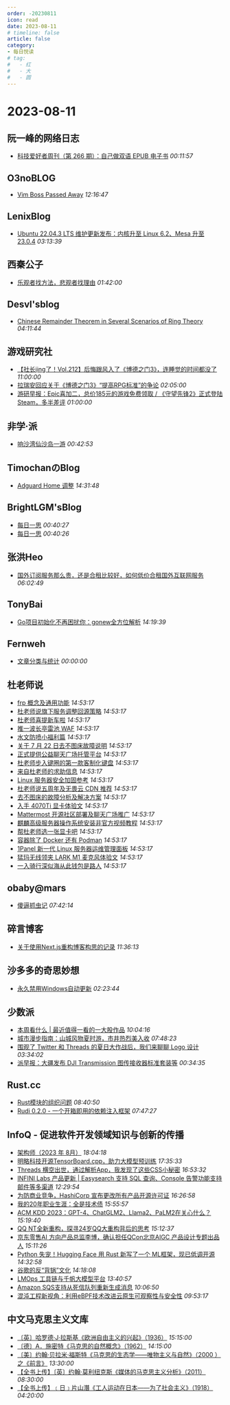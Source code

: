 ```yaml
---
order: -20230811
icon: read
date: 2023-08-11
# timeline: false
article: false
category:
- 每日悦读
# tag:
#   - 红
#   - 大
#   - 圆
---
```


# 2023-08-11 
## 阮一峰的网络日志<span></span>
* [科技爱好者周刊（第 266 期）：自己做双语 EPUB 电子书](http://www.ruanyifeng.com/blog/2023/08/weekly-issue-266.html) *00:11:57* 
## O3noBLOG<span></span>
* [Vim Boss Passed Away](https://blog.othree.net/log/2023/08/11/vim-boss-passed-away/) *12:16:47* 
## LenixBlog<span></span>
* [Ubuntu 22.04.3 LTS 维护更新发布：内核升至 Linux 6.2、Mesa 升至 23.0.4](https://blog.p2hp.com/archives/11260) *03:13:39* 
## 西秦公子<span></span>
* [乐观者找方法，悲观者找理由](https://www.ixiqin.com/2023/08/11/optimists-find-ways-pessimists-find-reasons/) *01:42:00* 
## Desvl'sblog<span></span>
* [Chinese Remainder Theorem in Several Scenarios of Ring Theory](https://desvl.xyz/2023/05/27/chinese-remainder-theorem-ring-theory/) *04:11:44* 
## 游戏研究社<span></span>
* [【社长jing了！Vol.212】后悔跟风入了《博德之门3》，连睡觉的时间都没了](https://www.yystv.cn/p/11059) *11:00:00* 
* [拉瑞安回应关于《博德之门3》“提高RPG标准”的争论](https://www.yystv.cn/p/11058) *02:05:00* 
* [游研早报：Epic喜加二，总价185元的游戏免费领取 / 《守望先锋2》正式登陆Steam，多半差评](https://www.yystv.cn/p/11057) *01:00:00* 
## 非学·派<span></span>
* [响沙湾仙沙岛一游](https://fxpai.com/xiangshawanxianshadaoyiyou/) *00:42:53* 
## TimochanのBlog<span></span>
* [Adguard Home 调整](https://www.timochan.cn/posts/any_pen/adguard_home_for_setting) *14:31:48* 
## BrightLGM'sBlog<span></span>
* [每日一思](http://brightliao.com/2023/08/08/daily-thoughts/) *00:40:27* 
* [每日一思](http://brightliao.com/2023/07/24/daily-thought/) *00:40:26* 
## 张洪Heo<span></span>
* [国外订阅服务那么贵，还是合租比较好，如何低价合租国外互联网服务](https://blog.zhheo.com/p/9318975e.html) *06:02:49* 
## TonyBai<span></span>
* [Go项目初始化不再困扰你：gonew全方位解析](https://tonybai.com/2023/08/11/introduction-to-the-gonew-tool/) *14:19:39* 
## Fernweh<span></span>
* [文章分类与统计](https://blog.wohin.me/post-categories/) *00:00:00* 
## 杜老师说<span></span>
* [frp 概念及通用功能](https://dusays.com/614/) *14:53:17* 
* [杜老师说旗下服务调整回源策略](https://dusays.com/613/) *14:53:17* 
* [杜老师喜提新车啦](https://dusays.com/612/) *14:53:17* 
* [推一波长亭雷池 WAF](https://dusays.com/611/) *14:53:17* 
* [水文防喷小福利篇](https://dusays.com/610/) *14:53:17* 
* [关于 7 月 22 日去不图床故障说明](https://dusays.com/609/) *14:53:17* 
* [正式提供公益聊天广场托管平台](https://dusays.com/608/) *14:53:17* 
* [杜老师步入键圈的第一款客制化键盘](https://dusays.com/607/) *14:53:17* 
* [来自杜老师的求助信息](https://dusays.com/606/) *14:53:17* 
* [Linux 服务器安全加固参考](https://dusays.com/605/) *14:53:17* 
* [杜老师说五周年及无畏云 CDN 推荐](https://dusays.com/604/) *14:53:17* 
* [去不图床的故障分析及解决方案](https://dusays.com/603/) *14:53:17* 
* [入手 4070Ti 显卡体验文](https://dusays.com/602/) *14:53:17* 
* [Mattermost 开源社区部署及聊天广场推广](https://dusays.com/601/) *14:53:17* 
* [麒麟高级服务器操作系统安装非官方视频教程](https://dusays.com/600/) *14:53:17* 
* [帮杜老师选一张显卡吧](https://dusays.com/599/) *14:53:17* 
* [容器除了 Docker 还有 Podman](https://dusays.com/598/) *14:53:17* 
* [1Panel 新一代 Linux 服务器运维管理面板](https://dusays.com/597/) *14:53:17* 
* [猛玛无线领夹 LARK M1 麦克风体验文](https://dusays.com/596/) *14:53:17* 
* [一入骑行深似海从此钱包是路人](https://dusays.com/595/) *14:53:17* 
## obaby@mars<span></span>
* [傻逼抓虫记](https://h4ck.org.cn/2023/08/%e5%82%bb%e9%80%bc%e6%8a%93%e8%99%ab%e8%ae%b0/) *07:42:14* 
## 碎言博客<span></span>
* [关于使用Next.js重构博客构思的记录](https://suiyan.cc/2023/20230811113613.html) *11:36:13* 
## 沙多多的奇思妙想<span></span>
* [永久禁用Windows自动更新](https://fallen.wang/p/fuck-windows-update/) *02:23:44* 
## 少数派<span></span>
* [本周看什么 | 最近值得一看的一大股作品](https://sspai.com/post/81952) *10:04:16* 
* [城市漫步指南：山城风物夏时游，市井热烈美入收](https://sspai.com/post/81907) *07:48:23* 
* [围观了 Twitter 和 Threads 的夏日大作战后，我们来聊聊 Logo 设计](https://sspai.com/post/81880) *03:34:02* 
* [派早报：大疆发布 DJI Transmission 图传接收器标准套装等](https://sspai.com/post/81937) *00:34:35* 
## Rust.cc<span></span>
* [Rust模块的组织问题](https://rustcc.cn/article?id=ec4e054e-0a3f-46be-a75c-a00e34aa7150) *08:40:50* 
* [Rudi 0.2.0 - 一个开箱即用的依赖注入框架](https://rustcc.cn/article?id=11462032-1afb-4699-b666-7ffdf7ef2309) *07:47:27* 
## InfoQ - 促进软件开发领域知识与创新的传播<span></span>
* [架构师（2023 年 8月）](https://www.infoq.cn/article/l428myBt89OCybsmXQqB?utm_source=rss&utm_medium=article) *18:04:18* 
* [明略科技开源TensorBoard.cpp，助力大模型预训练](https://www.infoq.cn/article/CLG0Amw8Lo7zhuML5XrJ?utm_source=rss&utm_medium=article) *17:35:33* 
* [Threads 横空出世，通过解析App，我发现了这些CSS小秘密](https://www.infoq.cn/article/JTZdvP6oRuVCKFdEROAP?utm_source=rss&utm_medium=article) *16:53:32* 
* [INFINI Labs 产品更新 | Easysearch 支持 SQL 查询、Console 告警功能支持邮件等多渠道](https://xie.infoq.cn/article/9f058d5e4357a6981af978dc5?utm_source=rss&utm_medium=article) *12:29:54* 
* [为防商业竞争，HashiCorp 宣布更改所有产品开源许可证](https://www.infoq.cn/article/oIQh45RPuLXOSVKqkwFA?utm_source=rss&utm_medium=article) *16:26:58* 
* [我的20年职业生涯：全是技术债](https://www.infoq.cn/article/MWPVDU3lqV9FH4x8Dm7a?utm_source=rss&utm_medium=article) *15:55:57* 
* [ACM KDD 2023：GPT-4、ChatGLM2、Llama2、PaLM2在关心什么？](https://www.infoq.cn/article/Xdg28mC9kCqthLHYmSSJ?utm_source=rss&utm_medium=article) *15:19:40* 
* [QQ NT全新重构，探寻24岁QQ大重构背后的思考](https://www.infoq.cn/article/99SUIbZtx2BE1fwVQjwG?utm_source=rss&utm_medium=article) *15:12:37* 
* [京东零售AI 方向产品总监李博，确认担任QCon北京AIGC 产品设计专题出品人](https://www.infoq.cn/article/AqoqpSJ4GICvRQyyQo2J?utm_source=rss&utm_medium=article) *15:11:26* 
* [Python 失宠！Hugging Face 用 Rust 新写了一个 ML框架，现已低调开源](https://www.infoq.cn/article/fMBmytGX8aFOKzrN3pea?utm_source=rss&utm_medium=article) *14:32:58* 
* [谷歌的反“背锅”文化](https://www.infoq.cn/article/1z4uxdh07hWDX6r4P1eE?utm_source=rss&utm_medium=article) *14:18:08* 
* [LMOps 工具链与千帆大模型平台](https://www.infoq.cn/article/o8abj2wff5yLfGWuB0E1?utm_source=rss&utm_medium=article) *13:40:57* 
* [Amazon SQS支持从死信队列重新生成消息](https://www.infoq.cn/article/zHY5OAVjkHg3fZzaA9Du?utm_source=rss&utm_medium=article) *10:06:50* 
* [混沌工程新视角：利用eBPF技术改进云原生可观察性与安全性](https://www.infoq.cn/article/2gWHzxSMqItrcztmRaYY?utm_source=rss&utm_medium=article) *09:53:17* 
## 中文马克思主义文库<span></span>
* [〔英〕哈罗德·J·拉斯基《欧洲自由主义的兴起》（1936）](https://www.marxists.org/chinese/laski/1936/index.htm) *15:15:00* 
* [〔德〕A．施密特《马克思的自然概念》（1962）](https://www.marxists.org/chinese/reference-books/alfred-schmidt-1962/index.htm) *14:15:00* 
* [〔美〕约翰·贝拉米·福斯特《马克思的生态学——唯物主义与自然》（2000 ）之《前言》](https://www.marxists.org/chinese/reference-books/john-bellamy-foster-2000/00a.htm) *13:30:00* 
* [【全书上传】〔英〕约翰·莫利纽克斯《媒体的马克思主义分析》（2011）](https://www.marxists.org/chinese/reference-books/john-molyneux-2011/index.htm) *08:30:00* 
* [【全书上传】﹝日﹞片山潛《工人运动在日本——为了社会主义》（1918）](https://www.marxists.org/chinese/sen-katayama/1918/index.htm) *04:20:00* 
